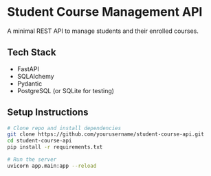 # Student Course Management API

A minimal REST API to manage students and their enrolled courses.

## Tech Stack
- FastAPI
- SQLAlchemy
- Pydantic
- PostgreSQL (or SQLite for testing)

## Setup Instructions

```bash
# Clone repo and install dependencies
git clone https://github.com/yourusername/student-course-api.git
cd student-course-api
pip install -r requirements.txt

# Run the server
uvicorn app.main:app --reload
